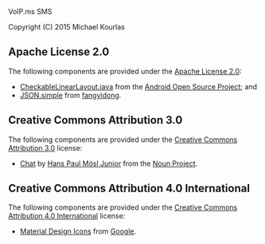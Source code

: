 VoIP.ms SMS

Copyright (C) 2015 Michael Kourlas

## Apache License 2.0 ##

The following components are provided under the [Apache License 2.0](https://www.apache.org/licenses/LICENSE-2.0):

* [CheckableLinearLayout.java](https://developer.android.com/samples/CustomChoiceList/src/com.example.android.customchoicelist/CheckableLinearLayout.html) 
from the [Android Open Source Project](https://source.android.com/); and
* [JSON.simple](https://code.google.com/p/json-simple/) from [fangyidong](https://github.com/fangyidong).

## Creative Commons Attribution 3.0 ##

The following components are provided under the [Creative Commons Attribution 3.0](https://creativecommons.org/licenses/by/3.0/us/) 
license:

* [Chat](https://thenounproject.com/term/chat/27635/) by [Hans Paul Mösl Junior](http://www.thenounproject.com/hansmosl) 
from the [Noun Project](http://www.thenounproject.com).

## Creative Commons Attribution 4.0 International ##

The following components are provided under the [Creative Commons Attribution 4.0 International](https://creativecommons.org/licenses/by/4.0/) 
license:

* [Material Design Icons](https://github.com/google/material-design-icons) from [Google](http://www.google.com).